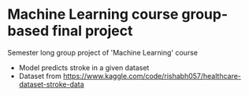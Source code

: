 # Machine Learning course group-based final project
Semester long group project of 'Machine Learning' course

- Model predicts stroke in a given dataset
- Dataset from https://www.kaggle.com/code/rishabh057/healthcare-dataset-stroke-data
